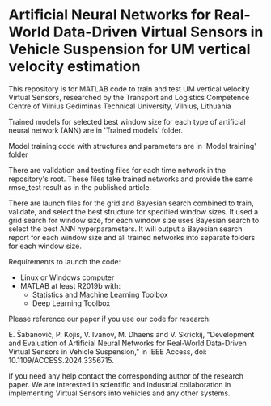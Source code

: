 # Artificial Neural Networks for Real-World Data-Driven Virtual Sensors in Vehicle Suspension for UM vertical velocity estimation

This repository is for MATLAB code to train and test UM vertical velocity Virtual Sensors, researched by the Transport and Logistics Competence Centre of Vilnius Gediminas Technical University, Vilnius, Lithuania

Trained models for selected best window size for each type of artificial neural network (ANN) are in 'Trained models' folder.

Model training code with structures and parameters are in 'Model training' folder

There are validation and testing files for each time network in the repository's root. These files take trained networks and provide the same rmse_test result as in the published article.

There are launch files for the grid and Bayesian search combined to train, validate, and select the best structure for specified window sizes. It used a grid search for window size, for each window size uses Bayesian search to select the best ANN hyperparameters. It will output a Bayesian search report for each window size and all trained networks into separate folders for each window size.

Requirements to launch the code:
- Linux or Windows computer
- MATLAB at least R2019b with:
  - Statistics and Machine Learning Toolbox
  - Deep Learning Toolbox

Please reference our paper if you use our code for research:

E. Šabanovič, P. Kojis, V. Ivanov, M. Dhaens and V. Skrickij, "Development and Evaluation of Artificial Neural Networks for Real-World Data-Driven Virtual Sensors in Vehicle Suspension," in IEEE Access, doi: 10.1109/ACCESS.2024.3356715.

If you need any help contact the corresponding author of the research paper. We are interested in scientific and industrial collaboration in implementing Virtual Sensors into vehicles and any other systems.
